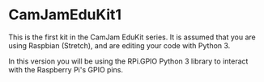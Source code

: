 # CamJamEduKit1
This is the first kit in the CamJam EduKit series.  It is assumed that you are using Raspbian (Stretch), and are editing your code with Python 3.

In this version you will be using the RPi.GPIO Python 3 library to interact with the Raspberry Pi's GPIO pins.
